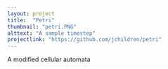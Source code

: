 ```yaml
---
layout: project
title:  "Petri"
thumbnail: "petri.PNG"
alttext: "A sample timestep"
projectlink: "https://github.com/jchildren/petri"
---
```


A modified cellular automata
